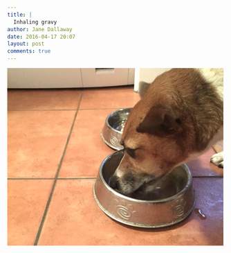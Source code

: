 ```yaml
---
title: |
  Inhaling gravy
author: Jane Dallaway
date: 2016-04-17 20:07
layout: post
comments: true
---
```


<div><a href="/media/FKtp_FullSizeRender.jpg"><img src="/media/FKtp_thumb_FullSizeRender.jpg" width="500" height="410"/></a></div>



  

      